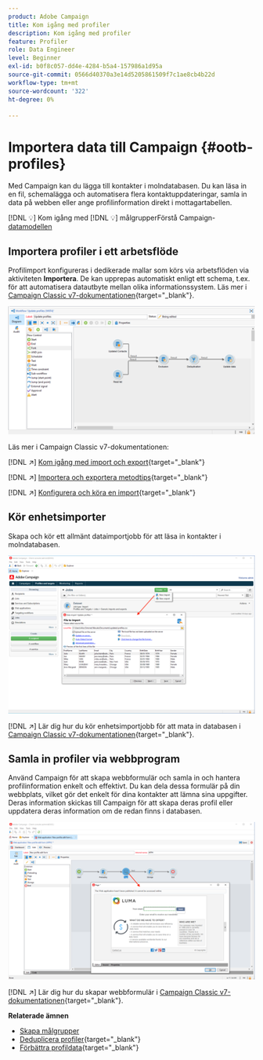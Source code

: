 ```yaml
---
product: Adobe Campaign
title: Kom igång med profiler
description: Kom igång med profiler
feature: Profiler
role: Data Engineer
level: Beginner
exl-id: b0f8c057-dd4e-4284-b5a4-157986a1d95a
source-git-commit: 0566d40370a3e14d5205861509f7c1ae8cb4b22d
workflow-type: tm+mt
source-wordcount: '322'
ht-degree: 0%

---
```


# Importera data till Campaign {#ootb-profiles}

Med Campaign kan du lägga till kontakter i molndatabasen. Du kan läsa in en fil, schemalägga och automatisera flera kontaktuppdateringar, samla in data på webben eller ange profilinformation direkt i mottagartabellen.

[!DNL :bulb:] Kom igång med  [](audiences.md)
[!DNL :bulb:] målgrupperFörstå Campaign- [datamodellen](../dev/datamodel.md)

## Importera profiler i ett arbetsflöde

Profilimport konfigureras i dedikerade mallar som körs via arbetsflöden via aktiviteten **Importera**. De kan upprepas automatiskt enligt ett schema, t.ex. för att automatisera datautbyte mellan olika informationssystem. Läs mer i [Campaign Classic v7-dokumentationen](https://experienceleague.adobe.com/docs/campaign-classic/using/getting-started/importing-and-exporting-data/import-export-workflows.html){target=&quot;_blank&quot;}.

![](assets/import-wf.png)

Läs mer i Campaign Classic v7-dokumentationen:

[!DNL :arrow_upper_right:] [Kom igång med import och export](https://experienceleague.adobe.com/docs/campaign-classic/using/getting-started/importing-and-exporting-data/get-started-data-import-export.html){target=&quot;_blank&quot;}

[!DNL :arrow_upper_right:] [Importera och exportera metodtips](https://experienceleague.adobe.com/docs/campaign-classic/using/getting-started/importing-and-exporting-data/best-practices/import-export-best-practices.html){target=&quot;_blank&quot;}

[!DNL :arrow_upper_right:] [Konfigurera och köra en import](https://experienceleague.adobe.com/docs/campaign-classic/using/getting-started/importing-and-exporting-data/generic-imports-exports/executing-import-jobs.html){target=&quot;_blank&quot;}

## Kör enhetsimporter

Skapa och kör ett allmänt dataimportjobb för att läsa in kontakter i molndatabasen.

![](assets/new-import.png)

[!DNL :arrow_upper_right:] Lär dig hur du kör enhetsimportjobb för att mata in databasen i  [Campaign Classic v7-dokumentationen](https://experienceleague.adobe.com/docs/campaign-classic/using/getting-started/importing-and-exporting-data/generic-imports-exports/about-generic-imports-exports.html){target=&quot;_blank&quot;}.

## Samla in profiler via webbprogram

Använd Campaign för att skapa webbformulär och samla in och hantera profilinformation enkelt och effektivt. Du kan dela dessa formulär på din webbplats, vilket gör det enkelt för dina kontakter att lämna sina uppgifter. Deras information skickas till Campaign för att skapa deras profil eller uppdatera deras information om de redan finns i databasen.

![](assets/web-form-page.png)

[!DNL :arrow_upper_right:] Lär dig hur du skapar webbformulär i  [Campaign Classic v7-dokumentationen](https://experienceleague.adobe.com/docs/campaign-classic/using/designing-content/web-forms/about-web-forms.html){target=&quot;_blank&quot;}.

**Relaterade ämnen**

* [Skapa målgrupper](audiences.md)
* [Deduplicera profiler](https://experienceleague.adobe.com/docs/campaign-classic/using/automating-with-workflows/use-cases/data-management/deduplication-merge.html){target=&quot;_blank&quot;}
* [Förbättra profildata](https://experienceleague.adobe.com/docs/campaign-classic/using/automating-with-workflows/use-cases/data-management/enriching-data.html){target=&quot;_blank&quot;}
